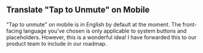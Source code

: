 ## Translate "Tap to Unmute" on Mobile

"Tap to unmute" on mobile is in English by default at the moment. The front-facing language you’ve chosen is only applicable to system buttons and placeholders. However, this is a wonderful idea! I have forwarded this to our product team to include in our roadmap.
